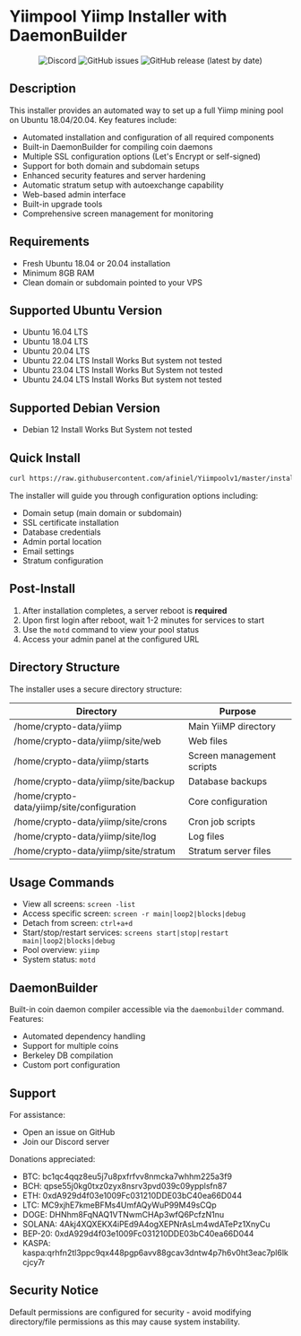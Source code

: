 # Yiimpool Yiimp Installer with DaemonBuilder

<p align="center">
  <img alt="Discord" src="https://img.shields.io/discord/904564600354254898?label=Discord">
  <img alt="GitHub issues" src="https://img.shields.io/github/issues/afiniel/yiimp_install_script">
  <img alt="GitHub release (latest by date)" src="https://img.shields.io/github/v/release/afiniel/yiimp_install_script">
</p>

## Description

This installer provides an automated way to set up a full Yiimp mining pool on Ubuntu 18.04/20.04. Key features include:

- Automated installation and configuration of all required components
- Built-in DaemonBuilder for compiling coin daemons
- Multiple SSL configuration options (Let's Encrypt or self-signed)
- Support for both domain and subdomain setups
- Enhanced security features and server hardening
- Automatic stratum setup with autoexchange capability
- Web-based admin interface
- Built-in upgrade tools
- Comprehensive screen management for monitoring

## Requirements

- Fresh Ubuntu 18.04 or 20.04 installation
- Minimum 8GB RAM
- Clean domain or subdomain pointed to your VPS

## Supported Ubuntu Version
- Ubuntu 16.04 LTS
- Ubuntu 18.04 LTS
- Ubuntu 20.04 LTS
- Ubuntu 22.04 LTS Install Works But system not tested
- Ubuntu 23.04 LTS Install Works But System not tested
- Ubuntu 24.04 LTS Install Works But system not tested

## Supported Debian Version
- Debian 12 Install Works But System not tested

## Quick Install

```bash
curl https://raw.githubusercontent.com/afiniel/Yiimpoolv1/master/install.sh | bash
```

The installer will guide you through configuration options including:
- Domain setup (main domain or subdomain)
- SSL certificate installation
- Database credentials
- Admin portal location
- Email settings
- Stratum configuration

## Post-Install

1. After installation completes, a server reboot is **required**
2. Upon first login after reboot, wait 1-2 minutes for services to start
3. Use the `motd` command to view your pool status
4. Access your admin panel at the configured URL

## Directory Structure

The installer uses a secure directory structure:

| Directory | Purpose |
|-----------|---------|
| /home/crypto-data/yiimp | Main YiiMP directory |
| /home/crypto-data/yiimp/site/web | Web files |
| /home/crypto-data/yiimp/starts | Screen management scripts |
| /home/crypto-data/yiimp/site/backup | Database backups |
| /home/crypto-data/yiimp/site/configuration | Core configuration |
| /home/crypto-data/yiimp/site/crons | Cron job scripts |
| /home/crypto-data/yiimp/site/log | Log files |
| /home/crypto-data/yiimp/site/stratum | Stratum server files |

## Usage Commands

- View all screens: `screen -list`
- Access specific screen: `screen -r main|loop2|blocks|debug` 
- Detach from screen: `ctrl+a+d`
- Start/stop/restart services: `screens start|stop|restart main|loop2|blocks|debug`
- Pool overview: `yiimp`
- System status: `motd`

## DaemonBuilder

Built-in coin daemon compiler accessible via the `daemonbuilder` command. Features:
- Automated dependency handling
- Support for multiple coins
- Berkeley DB compilation
- Custom port configuration

## Support

For assistance:
- Open an issue on GitHub
- Join our Discord server

Donations appreciated:
- BTC: bc1qc4qqz8eu5j7u8pxfrfvv8nmcka7whhm225a3f9
- BCH: qpse55j0kg0txz0zyx8nsrv3pvd039c09ypplsfn87
- ETH: 0xdA929d4f03e1009Fc031210DDE03bC40ea66D044
- LTC: MC9xjhE7kmeBFMs4UmfAQyWuP99M49sCQp
- DOGE: DHNhm8FqNAQ1VTNwmCHAp3wfQ6PcfzN1nu
- SOLANA: 4Akj4XQXEKX4iPEd9A4ogXEPNrAsLm4wdATePz1XnyCu
- BEP-20: 0xdA929d4f03e1009Fc031210DDE03bC40ea66D044
- KASPA: kaspa:qrhfn2tl3ppc9qx448pgp6avv88gcav3dntw4p7h6v0ht3eac7pl6lkcjcy7r

## Security Notice

Default permissions are configured for security - avoid modifying directory/file permissions as this may cause system instability.
